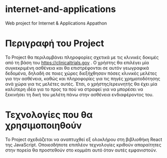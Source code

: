 # internet-and-applications
Web project for Internet &amp; Applications Appathon

# Περιγραφή του Project
Το Project θα περιλαμβάνει πληροφορίες σχετικά με τις κλινικές δοκιμές από τη βάση του https://clinicaltrials.gov .
Ο χρήστης θα επιλέγει μία συγκεκριμένη ασθένεια και θα επιστρέφονται σε αυτόν γεωγραφικά δεδομένα, δηλαδή σε ποιες χώρες διεξήχθησαν πόσες κλινικές μελέτες για την ασθένεια, καθώς και πληροφορίες για τις πηγές χρηματοδότησης ανά χώρα για τις μελέτες αυτές.
Έτσι, ο χρήστης/ερευνητής θα έχει μία καλύτερη ιδέα για το προς τα πού να στραφεί για να μπορέσει να ξεκινήσει τη δική του μελέτη πάνω στην ασθένεια ενδιαφέροντος του.

# Τεχνολογίες που θα χρησιμοποιηθούν
Το Project σχεδιάζεται να αναπτυχθεί εξ ολοκλήρου στη βιβλιοθήκη React της JavaScript. Οποιεσδήποτε επιπλέον τεχνολογίες κριθούν απαραίτητες στην πορεία θα προστεθούν στο κομμάτι αυτό όταν αυτές εμφανιστούν.
